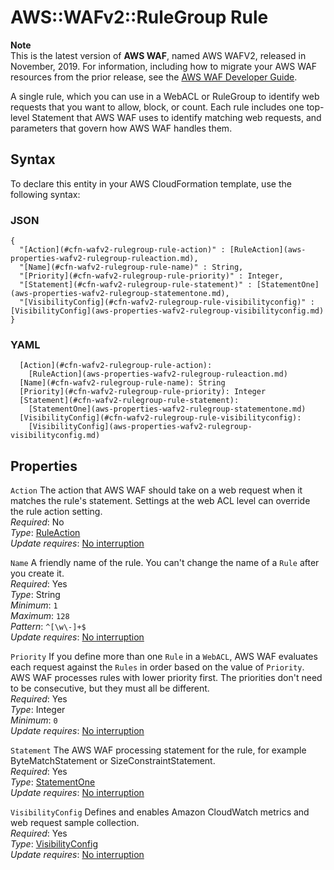# AWS::WAFv2::RuleGroup Rule<a name="aws-properties-wafv2-rulegroup-rule"></a>

**Note**  
This is the latest version of **AWS WAF**, named AWS WAFV2, released in November, 2019\. For information, including how to migrate your AWS WAF resources from the prior release, see the [AWS WAF Developer Guide](https://docs.aws.amazon.com/waf/latest/developerguide/waf-chapter.html)\. 

A single rule, which you can use in a WebACL or RuleGroup to identify web requests that you want to allow, block, or count\. Each rule includes one top\-level Statement that AWS WAF uses to identify matching web requests, and parameters that govern how AWS WAF handles them\. 

## Syntax<a name="aws-properties-wafv2-rulegroup-rule-syntax"></a>

To declare this entity in your AWS CloudFormation template, use the following syntax:

### JSON<a name="aws-properties-wafv2-rulegroup-rule-syntax.json"></a>

```
{
  "[Action](#cfn-wafv2-rulegroup-rule-action)" : [RuleAction](aws-properties-wafv2-rulegroup-ruleaction.md),
  "[Name](#cfn-wafv2-rulegroup-rule-name)" : String,
  "[Priority](#cfn-wafv2-rulegroup-rule-priority)" : Integer,
  "[Statement](#cfn-wafv2-rulegroup-rule-statement)" : [StatementOne](aws-properties-wafv2-rulegroup-statementone.md),
  "[VisibilityConfig](#cfn-wafv2-rulegroup-rule-visibilityconfig)" : [VisibilityConfig](aws-properties-wafv2-rulegroup-visibilityconfig.md)
}
```

### YAML<a name="aws-properties-wafv2-rulegroup-rule-syntax.yaml"></a>

```
  [Action](#cfn-wafv2-rulegroup-rule-action): 
    [RuleAction](aws-properties-wafv2-rulegroup-ruleaction.md)
  [Name](#cfn-wafv2-rulegroup-rule-name): String
  [Priority](#cfn-wafv2-rulegroup-rule-priority): Integer
  [Statement](#cfn-wafv2-rulegroup-rule-statement): 
    [StatementOne](aws-properties-wafv2-rulegroup-statementone.md)
  [VisibilityConfig](#cfn-wafv2-rulegroup-rule-visibilityconfig): 
    [VisibilityConfig](aws-properties-wafv2-rulegroup-visibilityconfig.md)
```

## Properties<a name="aws-properties-wafv2-rulegroup-rule-properties"></a>

`Action`  <a name="cfn-wafv2-rulegroup-rule-action"></a>
The action that AWS WAF should take on a web request when it matches the rule's statement\. Settings at the web ACL level can override the rule action setting\.   
*Required*: No  
*Type*: [RuleAction](aws-properties-wafv2-rulegroup-ruleaction.md)  
*Update requires*: [No interruption](https://docs.aws.amazon.com/AWSCloudFormation/latest/UserGuide/using-cfn-updating-stacks-update-behaviors.html#update-no-interrupt)

`Name`  <a name="cfn-wafv2-rulegroup-rule-name"></a>
A friendly name of the rule\. You can't change the name of a `Rule` after you create it\.   
*Required*: Yes  
*Type*: String  
*Minimum*: `1`  
*Maximum*: `128`  
*Pattern*: `^[\w\-]+$`  
*Update requires*: [No interruption](https://docs.aws.amazon.com/AWSCloudFormation/latest/UserGuide/using-cfn-updating-stacks-update-behaviors.html#update-no-interrupt)

`Priority`  <a name="cfn-wafv2-rulegroup-rule-priority"></a>
If you define more than one `Rule` in a `WebACL`, AWS WAF evaluates each request against the `Rules` in order based on the value of `Priority`\. AWS WAF processes rules with lower priority first\. The priorities don't need to be consecutive, but they must all be different\.  
*Required*: Yes  
*Type*: Integer  
*Minimum*: `0`  
*Update requires*: [No interruption](https://docs.aws.amazon.com/AWSCloudFormation/latest/UserGuide/using-cfn-updating-stacks-update-behaviors.html#update-no-interrupt)

`Statement`  <a name="cfn-wafv2-rulegroup-rule-statement"></a>
The AWS WAF processing statement for the rule, for example ByteMatchStatement or SizeConstraintStatement\.   
*Required*: Yes  
*Type*: [StatementOne](aws-properties-wafv2-rulegroup-statementone.md)  
*Update requires*: [No interruption](https://docs.aws.amazon.com/AWSCloudFormation/latest/UserGuide/using-cfn-updating-stacks-update-behaviors.html#update-no-interrupt)

`VisibilityConfig`  <a name="cfn-wafv2-rulegroup-rule-visibilityconfig"></a>
Defines and enables Amazon CloudWatch metrics and web request sample collection\.   
*Required*: Yes  
*Type*: [VisibilityConfig](aws-properties-wafv2-rulegroup-visibilityconfig.md)  
*Update requires*: [No interruption](https://docs.aws.amazon.com/AWSCloudFormation/latest/UserGuide/using-cfn-updating-stacks-update-behaviors.html#update-no-interrupt)